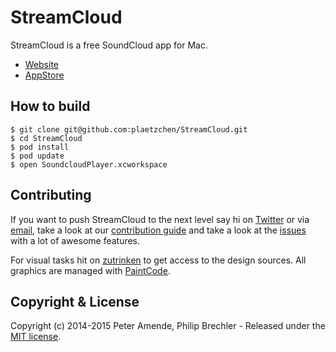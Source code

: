 # StreamCloud

StreamCloud is a free SoundCloud app for Mac.

* [Website](http://streamcloud.cc/)
* [AppStore](https://itunes.apple.com/app/streamcloud/id894578573)

## How to build

    $ git clone git@github.com:plaetzchen/StreamCloud.git
    $ cd StreamCloud
    $ pod install
    $ pod update
    $ open SoundcloudPlayer.xcworkspace

## Contributing

If you want to push StreamCloud to the next level say hi on [Twitter](https://twitter.com/StreamCloudApp) or via [email](mailto:mail@streamcloud.cc), take a look at our [contribution guide](https://github.com/streamcloudapp/StreamCloud/blob/master/CONTRIBUTING.md) and take a look at the [issues](https://github.com/streamcloudapp/StreamCloud/issues) with a lot of awesome features.

For visual tasks hit on [zutrinken](https://github.com/zutrinken) to get access to the design sources. All graphics are managed with [PaintCode](http://www.paintcodeapp.com/).

## Copyright & License

Copyright (c) 2014-2015 Peter Amende, Philip Brechler - Released under the [MIT license](https://github.com/streamcloudapp/StreamCloud/blob/master/LICENSE).
